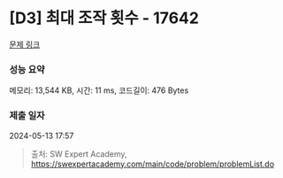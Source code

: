 # [D3] 최대 조작 횟수 - 17642 

[문제 링크](https://swexpertacademy.com/main/code/problem/problemDetail.do?contestProbId=AYj_Dz-6qLgDFASl) 

### 성능 요약

메모리: 13,544 KB, 시간: 11 ms, 코드길이: 476 Bytes

### 제출 일자

2024-05-13 17:57



> 출처: SW Expert Academy, https://swexpertacademy.com/main/code/problem/problemList.do
